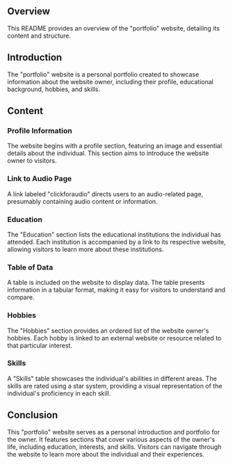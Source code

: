 


## Overview

This README provides an overview of the "portfolio" website, detailing its content and structure.

## Introduction

The "portfolio" website is a personal portfolio created to showcase information about the website owner, including their profile, educational background, hobbies, and skills.

## Content

### Profile Information

The website begins with a profile section, featuring an image and essential details about the individual. This section aims to introduce the website owner to visitors.

### Link to Audio Page

A link labeled "clickforaudio" directs users to an audio-related page, presumably containing audio content or information.

### Education

The "Education" section lists the educational institutions the individual has attended. Each institution is accompanied by a link to its respective website, allowing visitors to learn more about these institutions.

### Table of Data

A table is included on the website to display data. The table presents information in a tabular format, making it easy for visitors to understand and compare.

### Hobbies

The "Hobbies" section provides an ordered list of the website owner's hobbies. Each hobby is linked to an external website or resource related to that particular interest.

### Skills

A "Skills" table showcases the individual's abilities in different areas. The skills are rated using a star system, providing a visual representation of the individual's proficiency in each skill.

## Conclusion

This "portfolio" website serves as a personal introduction and portfolio for the owner. It features sections that cover various aspects of the owner's life, including education, interests, and skills. Visitors can navigate through the website to learn more about the individual and their experiences.
